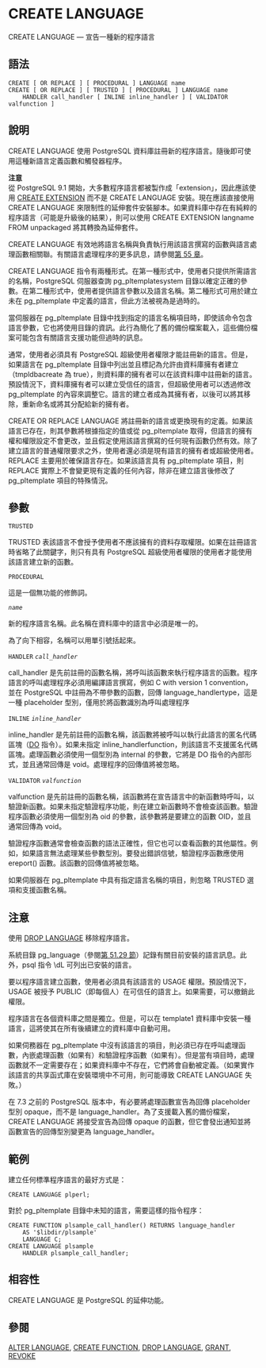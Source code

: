 # CREATE LANGUAGE

CREATE LANGUAGE — 宣告一種新的程序語言

## 語法

```text
CREATE [ OR REPLACE ] [ PROCEDURAL ] LANGUAGE name
CREATE [ OR REPLACE ] [ TRUSTED ] [ PROCEDURAL ] LANGUAGE name
    HANDLER call_handler [ INLINE inline_handler ] [ VALIDATOR valfunction ]
```

## 說明

CREATE LANGUAGE 使用 PostgreSQL 資料庫註冊新的程序語言。隨後即可使用這種新語言定義函數和觸發器程序。

**注意**  
從 PostgreSQL 9.1 開始，大多數程序語言都被製作成「extension」，因此應該使用 [CREATE EXTENSION](create-extension.md) 而不是 CREATE LANGUAGE 安裝。現在應該直接使用 CREATE LANGUAGE 來限制性的延伸套件安裝腳本。如果資料庫中存在有純粹的程序語言（可能是升級後的結果），則可以使用 CREATE EXTENSION langname FROM unpackaged 將其轉換為延伸套件。

CREATE LANGUAGE 有效地將語言名稱與負責執行用該語言撰寫的函數與語言處理函數相關聯。有關語言處理程序的更多訊息，請參閱[第 55 章](../../internals/writing-a-procedural-language-handler.md)。

CREATE LANGUAGE 指令有兩種形式。在第一種形式中，使用者只提供所需語言的名稱，PostgreSQL 伺服器查詢 pg\_pltemplatesystem 目錄以確定正確的參數。在第二種形式中，使用者提供語言參數以及語言名稱。第二種形式可用於建立未在 pg\_pltemplate 中定義的語言，但此方法被視為是過時的。

當伺服器在 pg\_pltemplate 目錄中找到指定的語言名稱項目時，即使該命令包含語言參數，它也將使用目錄的資訊。此行為簡化了舊的備份檔案載入，這些備份檔案可能包含有關語言支援功能但過時的訊息。

通常，使用者必須具有 PostgreSQL 超級使用者權限才能註冊新的語言。但是，如果語言在 pg\_pltemplate 目錄中列出並且標記為允許由資料庫擁有者建立（tmpldbacreate 為 true），則資料庫的擁有者可以在該資料庫中註冊新的語言。預設情況下，資料庫擁有者可以建立受信任的語言，但超級使用者可以透過修改 pg\_pltemplate 的內容來調整它。語言的建立者成為其擁有者，以後可以將其移除，重新命名或將其分配給新的擁有者。

CREATE OR REPLACE LANGUAGE 將註冊新的語言或更換現有的定義。如果該語言已存在，則其參數將根據指定的值或從 pg\_pltemplate 取得，但語言的擁有權和權限設定不會更改，並且假定使用該語言撰寫的任何現有函數仍然有效。除了建立語言的普通權限要求之外，使用者還必須是現有語言的擁有者或超級使用者。REPLACE 主要用於確保語言存在。如果該語言具有 pg\_pltemplate 項目，則 REPLACE 實際上不會變更現有定義的任何內容，除非在建立語言後修改了 pg\_pltemplate 項目的特殊情況。

## 參數

`TRUSTED`

TRUSTED 表該語言不會授予使用者不應該擁有的資料存取權限。如果在註冊語言時省略了此關鍵字，則只有具有 PostgreSQL 超級使用者權限的使用者才能使用該語言建立新的函數。

`PROCEDURAL`

這是一個無功能的修飾詞。

_`name`_

新的程序語言名稱。此名稱在資料庫中的語言中必須是唯一的。

為了向下相容，名稱可以用單引號括起來。

`HANDLER` _`call_handler`_

call\_handler 是先前註冊的函數名稱，將呼叫該函數來執行程序語言的函數。程序語言的呼叫處理程序必須用編譯語言撰寫，例如 C with version 1 convention，並在 PostgreSQL 中註冊為不帶參數的函數，回傳 language\_handlertype，這是一種 placeholder 型別，僅用於將函數識別為呼叫處理程序

`INLINE` _`inline_handler`_

inline\_handler 是先前註冊的函數名稱，該函數將被呼叫以執行此語言的匿名代碼區塊（[DO](do.md) 指令）。如果未指定 inline\_handlerfunction，則該語言不支援匿名代碼區塊。處理函數必須使用一個型別為 internal 的參數，它將是 DO 指令的內部形式，並且通常回傳是 void。處理程序的回傳值將被忽略。

`VALIDATOR` _`valfunction`_

valfunction 是先前註冊的函數名稱，該函數將在宣告語言中的新函數時呼叫，以驗證新函數。如果未指定驗證程序功能，則在建立新函數時不會檢查該函數。驗證程序函數必須使用一個型別為 oid 的參數，該參數將是要建立的函數 OID，並且通常回傳為 void。

驗證程序函數通常會檢查函數的語法正確性，但它也可以查看函數的其他屬性。例如，如果語言無法處理某些參數型別。要發出錯誤信號，驗證程序函數應使用ereport\(\) 函數。該函數的回傳值將被忽略。

如果伺服器在 pg\_pltemplate 中具有指定語言名稱的項目，則忽略 TRUSTED 選項和支援函數名稱。

## 注意

使用 [DROP LANGUAGE](drop-language.md) 移除程序語言。

系統目錄 pg\_language（參閱[第 51.29 節](../../internals/system-catalogs/pg_language.md)）記錄有關目前安裝的語言訊息。此外，psql 指令 \dL 可列出已安裝的語言。

要以程序語言建立函數，使用者必須具有該語言的 USAGE 權限。預設情況下，USAGE 被授予 PUBLIC（即每個人）在可信任的語言上。如果需要，可以撤銷此權限。

程序語言在各個資料庫之間是獨立。但是，可以在 template1 資料庫中安裝一種語言，這將使其在所有後續建立的資料庫中自動可用。

如果伺務器在 pg\_pltemplate 中沒有該語言的項目，則必須已存在呼叫處理函數，內嵌處理函數（如果有）和驗證程序函數（如果有）。但是當有項目時，處理函數就不一定需要存在；如果資料庫中不存在，它們將會自動被定義。（如果實作該語言的共享函式庫在安裝環境中不可用，則可能導致 CREATE LANGUAGE 失敗。）

在 7.3 之前的 PostgreSQL 版本中，有必要將處理函數宣告為回傳 placeholder 型別 opaque，而不是 language\_handler。為了支援載入舊的備份檔案，CREATE LANGUAGE 將接受宣告為回傳 opaque 的函數，但它會發出通知並將函數宣告的回傳型別變更為 language\_handler。

## 範例

建立任何標準程序語言的最好方式是：

```text
CREATE LANGUAGE plperl;
```

對於 pg\_pltemplate 目錄中未知的語言，需要這樣的指令程序：

```text
CREATE FUNCTION plsample_call_handler() RETURNS language_handler
    AS '$libdir/plsample'
    LANGUAGE C;
CREATE LANGUAGE plsample
    HANDLER plsample_call_handler;
```

## 相容性

CREATE LANGUAGE 是 PostgreSQL 的延伸功能。

## 參閱

[ALTER LANGUAGE](alter-language.md), [CREATE FUNCTION](create-function.md), [DROP LANGUAGE](drop-language.md), [GRANT](grant.md), [REVOKE](revoke.md)

